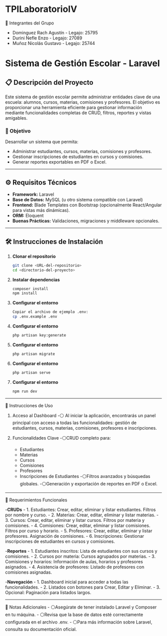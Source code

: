 # TPILaboratorioIV

👥 Integrantes del Grupo
- Dominguez Rach Agustín - Legajo: 25795
- Durini Nefle Enzo - Legajo: 27089
- Muñoz Nicolás Gustavo - Legajo: 25744

# Sistema de Gestión Escolar - Laravel

## 📋 Descripción del Proyecto
Este sistema de gestión escolar permite administrar entidades clave de una escuela: alumnos, cursos, materias, comisiones y profesores. El objetivo es proporcionar una herramienta eficiente para gestionar información mediante funcionalidades completas de CRUD, filtros, reportes y vistas amigables.

### 🎯 Objetivo
Desarrollar un sistema que permita:
- Administrar estudiantes, cursos, materias, comisiones y profesores.
- Gestionar inscripciones de estudiantes en cursos y comisiones.
- Generar reportes exportables en PDF o Excel.

---

## ⚙️ Requisitos Técnicos
- **Framework:** Laravel
- **Base de Datos:** MySQL (u otro sistema compatible con Laravel)
- **Frontend:** Blade Templates con Bootstrap (opcionalmente React/Angular para vistas más dinámicas).
- **ORM:** Eloquent
- **Buenas Prácticas:** Validaciones, migraciones y middleware opcionales.

---

## 🛠️ Instrucciones de Instalación

1. **Clonar el repositorio**
   ```bash
   git clone <URL-del-repositorio>
   cd <directorio-del-proyecto>
   ```
2. **Instalar dependencias**
   ```bash
   composer install
   npm install
   ```
3. **Configurar el entorno**
   ```bash
   Copiar el archivo de ejemplo .env:
   cp .env.example .env
   ```
4. **Configurar el entorno**
   ```bash
   php artisan key:generate
   ```
5. **Configurar el entorno**
   ```bash
   php artisan migrate
   ```
6. **Configurar el entorno**
   ```bash
   php artisan serve
   ```
7. **Configurar el entorno**
   ```bash
   npm run dev
   ```
___

🚀 Instrucciones de Uso
1. Acceso al Dashboard
   -⚪ Al iniciar la aplicación, encontrarás un panel principal con acceso a todas las funcionalidades: gestión de estudiantes, cursos, materias, comisiones, profesores e inscripciones.

2. Funcionalidades Clave
   -⚪CRUD completo para:
      * Estudiantes
      * Materias
      * Cursos
      * Comisiones
      * Profesores
      * Inscripciones de Estudiantes
   -⚪Filtros avanzados y búsquedas globales.
   -⚪Generación y exportación de reportes en PDF o Excel.
   
___

📑 Requerimientos Funcionales

   -**CRUDs**
      - 1. Estudiantes: Crear, editar, eliminar y listar estudiantes. Filtros por nombre y curso.
      - 2. Materias: Crear, editar, eliminar y listar materias.
      - 3. Cursos: Crear, editar, eliminar y listar cursos. Filtros por materia y comisiones.
      - 4. Comisiones: Crear, editar, eliminar y listar comisiones. Filtros por curso y horario.
      - 5. Profesores: Crear, editar, eliminar y listar profesores. Asignación de comisiones.
      - 6. Inscripciones: Gestionar inscripciones de estudiantes en cursos y comisiones.

   -**Reportes**
      - 1. Estudiantes inscritos: Lista de estudiantes con sus cursos y comisiones.
      - 2. Cursos por materia: Cursos agrupados por materias.
      - 3. Comisiones y horarios: Información de aulas, horarios y profesores asignados.
      - 4. Asistencia de profesores: Listado de profesores con comisiones asignadas.

   -**Navegación**
      - 1. Dashboard inicial para acceder a todas las funcionalidades.
      - 2. Listados con botones para Crear, Editar y Eliminar.
      - 3. Opcional: Paginación para listados largos.

___

🧾 Notas Adicionales
     - ⚪Asegúrate de tener instalado Laravel y Composer en tu máquina.
     - ⚪Revisa que la base de datos esté correctamente configurada en el archivo .env.
     - ⚪Para más información sobre Laravel, consulta su documentación oficial.



